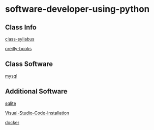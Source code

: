 # software-developer-using-python

## Class Info

[class-syllabus]

[oreilly-books]

## Class Software

[mysql]

## Additional Software

[sqlite]

[Visual-Studio-Code-Installation]

[docker]

[Visual-Studio-Code-Installation]: <https://code.visualstudio.com/>
[mysql]: <https://www.mysql.com/>
[sqlite]: <https://www.sqlite.org/index.html>
[class-syllabus]: <https://docs.google.com/spreadsheets/d/1Kii5k4RJ-xTptbtsMGHxB4utNAKFqrJx/edit?usp=sharing&ouid=104706725336537073694&rtpof=true&sd=true>
[oreilly-books]: <https://learning.oreilly.com/home/>
[docker]: <https://www.docker.com/get-started/>
